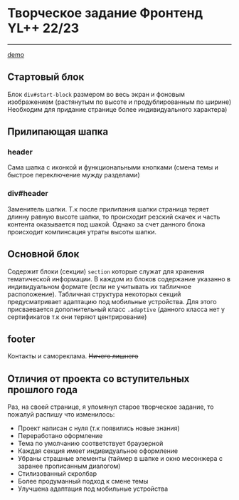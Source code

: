 # Творческое задание Фронтенд YL++ 22/23

---

[demo](https://grusl.github.io/F_YLpp/)


## Стартовый блок

Блок `div#start-block` размером во весь экран и фоновым 
изображением (растянутым по высоте и продублированным по ширине)
Необходим для придание странице более индивидуального характера)


## Прилипающая шапка

### header

Сама шапка с иконкой и функциональными кнопками (смена темы и 
быстрое переключение мужду разделами)

### div#header

Заменитель шапки. Т.к после прилипания шапки страница теряет 
длинну равную высоте шапки, то происходит резский скачек и 
часть контента оказывается под шакой. Однако за счет данного 
блока происходит компинсация утраты высоты шапки.


## Основной блок

Содержит блоки (секции) `section` которые служат для хранения 
тематической информации. В каждом из блоков содержание указанно
в индивидуальном формате (если не учитывать их 
табличное расположение).
Табличная структура некоторых секций предусматривает адаптацию 
под мобильные устройства. Для этого присваевается дополнительный 
класс `.adaptive` (данного класса нет у сертификатов т.к они 
теряют центрирование)


## footer

Контакты и самореклама. ~~Ничего лишнего~~


## Отличия от проекта со вступительных прошлого года

Раз, на своей странице, я упомянул старое творческое задание, то
пожалуй распишу что изменилось:

* Проект написан с нуля (т.к появились новые знания)
* Переработано оформление
* Тема по умолчанию соответствует браузерной
* Каждая секция имеет индивидуальное оформление
* Убраны страшные элементы (таймер в шапке и 
окно месонжера с заранее прописанным диалогом)
* Стилизованный скролбар
* Более продуманный подход к смене темы
* Улучшена адаптация под мобильные устройства
